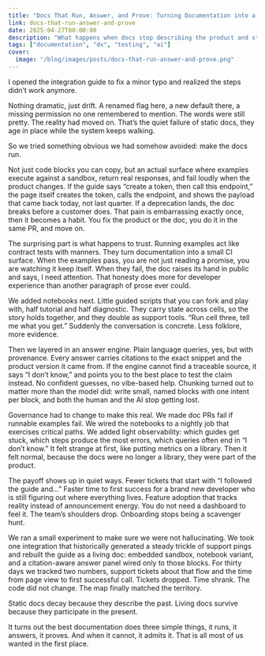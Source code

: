 ```yaml
---
title: "Docs That Run, Answer, and Prove: Turning Documentation into a Living Interface"
link: docs-that-run-answer-and-prove
date: 2025-04-27T00:00:00
description: "What happens when docs stop describing the product and start behaving like part of it."
tags: ["documentation", "dx", "testing", "ai"]
cover:
  image: "/blog/images/posts/docs-that-run-answer-and-prove.png"
---
```

I opened the integration guide to fix a minor typo and realized the steps didn’t work anymore.

Nothing dramatic, just drift. A renamed flag here, a new default there, a missing permission no one remembered to mention. The words were still pretty. The reality had moved on. That’s the quiet failure of static docs, they age in place while the system keeps walking.

So we tried something obvious we had somehow avoided: make the docs run.

Not just code blocks you can copy, but an actual surface where examples execute against a sandbox, return real responses, and fail loudly when the product changes. If the guide says “create a token, then call this endpoint,” the page itself creates the token, calls the endpoint, and shows the payload that came back today, not last quarter. If a deprecation lands, the doc breaks before a customer does. That pain is embarrassing exactly once, then it becomes a habit. You fix the product or the doc, you do it in the same PR, and move on.

The surprising part is what happens to trust. Running examples act like contract tests with manners. They turn documentation into a small CI surface. When the examples pass, you are not just reading a promise, you are watching it keep itself. When they fail, the doc raises its hand in public and says, I need attention. That honesty does more for developer experience than another paragraph of prose ever could.

We added notebooks next. Little guided scripts that you can fork and play with, half tutorial and half diagnostic. They carry state across cells, so the story holds together, and they double as support tools. “Run cell three, tell me what you get.” Suddenly the conversation is concrete. Less folklore, more evidence.

Then we layered in an answer engine. Plain language queries, yes, but with provenance. Every answer carries citations to the exact snippet and the product version it came from. If the engine cannot find a traceable source, it says “I don’t know,” and points you to the best place to test the claim instead. No confident guesses, no vibe-based help. Chunking turned out to matter more than the model did: write small, named blocks with one intent per block, and both the human and the AI stop getting lost.

Governance had to change to make this real. We made doc PRs fail if runnable examples fail. We wired the notebooks to a nightly job that exercises critical paths. We added light observability: which guides get stuck, which steps produce the most errors, which queries often end in “I don’t know.” It felt strange at first, like putting metrics on a library. Then it felt normal, because the docs were no longer a library, they were part of the product.

The payoff shows up in quiet ways. Fewer tickets that start with “I followed the guide and…” Faster time to first success for a brand new developer who is still figuring out where everything lives. Feature adoption that tracks reality instead of announcement energy. You do not need a dashboard to feel it. The team’s shoulders drop. Onboarding stops being a scavenger hunt.

We ran a small experiment to make sure we were not hallucinating. We took one integration that historically generated a steady trickle of support pings and rebuilt the guide as a living doc: embedded sandbox, notebook variant, and a citation-aware answer panel wired only to those blocks. For thirty days we tracked two numbers, support tickets about that flow and the time from page view to first successful call. Tickets dropped. Time shrank. The code did not change. The map finally matched the territory.

Static docs decay because they describe the past. Living docs survive because they participate in the present.

It turns out the best documentation does three simple things, it runs, it answers, it proves. And when it cannot, it admits it. That is all most of us wanted in the first place.

